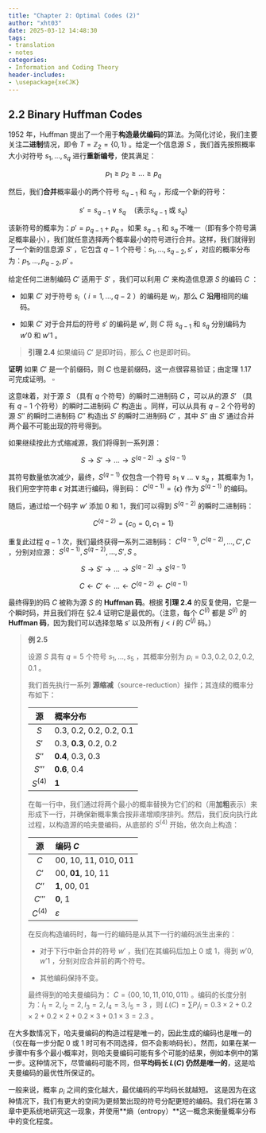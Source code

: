 ```yaml
---
title: "Chapter 2: Optimal Codes (2)"
author: "xht03"
date: 2025-03-12 14:48:30
tags:
- translation
- notes
categories:
- Information and Coding Theory
header-includes:
- \usepackage{xeCJK}
---
```


## 2.2 Binary Huffman Codes 

1952 年，Huffman 提出了一个用于**构造最优编码**的算法。为简化讨论，我们主要关注**二进制**情况，即令 $T = \mathbb{Z}_2 = \{0,1\}$ 。给定一个信息源 $S$ ，我们首先按照概率大小对符号 $s_1, \dots, s_q$ 进行**重新编号**，使其满足：

$$
p_1 \geq p_2 \geq \dots \geq p_q
$$

然后，我们**合并**概率最小的两个符号 $s_{q-1}$ 和 $s_q$ ，形成一个新的符号：

$$s' = s_{q-1} \vee s_q \quad (\text{表示} s_{q-1} \text{ 或 } s_q)$$

该新符号的概率为：$p' = p_{q-1} + p_q$ 。如果 $s_{q-1}$ 和 $s_q$ 不唯一（即有多个符号满足概率最小），我们就任意选择两个概率最小的符号进行合并。这样，我们就得到了一个新的信息源 $S'$ ，它包含 $q-1$ 个符号：$s_1, \dots, s_{q-2}, s'$ ，对应的概率分布为：$p_1, \dots, p_{q-2}, p'$ 。

给定任何二进制编码 $C'$ 适用于 $S'$ ，我们可以利用 $C'$ 来构造信息源 $S$ 的编码 $C$ ：  

- 如果 $C'$ 对于符号 $s_i$（ $i = 1, \dots, q-2$ ）的编码是 $w_i$，那么 $C$ **沿用**相同的编码。

- 如果 $C'$ 对于合并后的符号 $s'$ 的编码是 $w'$, 则 $C$ 将 $s_{q-1}$ 和 $s_q$ 分别编码为 $w'0$ 和 $w'1$ 。

> **引理 2.4**
> 如果编码 $C'$ 是即时码，那么 $C$ 也是即时码。

**证明**
如果 $C'$ 是一个前缀码，则 $C$ 也是前缀码，这一点很容易验证；由定理 1.17 可完成证明。 $\square$ 

这意味着，对于源 $S$ （具有 $q$ 个符号）的瞬时二进制码 $C$ ，可以从的源 $S'$ （具有 $q - 1$ 个符号）的瞬时二进制码 $C'$ 构造出 。同样，可以从具有 $q - 2$ 个符号的源 $S''$ 的瞬时二进制码 $C''$ 构造出 $S'$ 的瞬时二进制码 $C'$ ，其中 $S''$ 由 $S'$ 通过合并两个最不可能出现的符号得到。  

如果继续按此方式缩减源，我们将得到一系列源：

$$
S \to S' \to \dots \to S^{(q-2)} \to S^{(q-1)}
$$

其符号数量依次减少，最终，$S^{(q-1)}$ 仅包含一个符号 $s_1 \vee \dots \vee s_q$ ，其概率为 1，我们用空字符串 $\epsilon$ 对其进行编码，得到码： $C^{(q-1)} = \{\epsilon\}$ 作为 $S^{(q-1)}$ 的编码。  

随后，通过给一个码字 $w'$ 添加 0 和 1，我们可以得到 $S^{(q-2)}$ 的瞬时二进制码：

$$
C^{(q-2)} = \{c_0 = 0, c_1 = 1\}
$$

重复此过程 $q - 1$ 次，我们最终获得一系列二进制码： $C^{(q-1)}, C^{(q-2)}, \dots, C', C$ ，分别对应源： $S^{(q-1)}, S^{(q-2)}, \dots, S', S$ 。

$$  
S \to S' \to \dots \to S^{(q-2)} \to S^{(q-1)}  
$$  

$$  
C \longleftarrow C' \longleftarrow \dots \longleftarrow C^{(q-2)} \longleftarrow C^{(q-1)}  
$$  

最终得到的码 $C$ 被称为源 $S$ 的 **Huffman 码**。根据 **引理 2.4** 的反复使用，它是一个瞬时码，并且我们将在 §2.4 证明它是最优的。（注意，每个 $C^{(i)}$ 都是 $S^{(i)}$ 的 **Huffman 码**，因为我们可以选择忽略 $s'$ 以及所有 $j < i$ 的 $C^{(j)}$ 码。）

> **例 2.5**  
>
> 设源 $S$ 具有 $q = 5$ 个符号 $s_1, \dots, s_5$ ，其概率分别为 $p_i = 0.3, 0.2, 0.2, 0.2, 0.1$ 。  
>
> 我们首先执行一系列 **源缩减**（source-reduction）操作；其连续的概率分布如下：
>
> |  源  | 概率分布                   |  
> |:----:|:--------------------------|  
> | $S$   | 0.3, 0.2, 0.2, 0.2, 0.1  |  
> | $S'$  | 0.3, **0.3**, 0.2, 0.2   |  
> | $S''$ | **0.4**, 0.3, 0.3        |  
> | $S'''$ | **0.6**, 0.4            |  
> | $S^{(4)}$ | **1**                |
> 
> 在每一行中，我们通过将两个最小的概率替换为它们的和（用**加粗**表示）来形成下一行，并确保新概率集合按非递增顺序排列。然后，我们反向执行此过程，以构造源的哈夫曼编码，从底部的 $S^{(4)}$ 开始，依次向上构造：  
> 
> |    源     |  编码 $C$                  |  
> | :------:  |:--------------------------|  
> |    $C$    | 00, 10, 11, 010, 011      |  
> |    $C'$   | 00, **01**, 10, 11        |  
> |    $C''$  | **1**, 00, 01             |  
> |   $C'''$  | **0**, 1                  |  
> | $C^{(4)}$ | $\varepsilon$             |  
>
> 在反向构造编码时，每一行的编码是从其下一行的编码派生出来的：
> 
> - 对于下行中新合并的符号 $w'$ ，我们在其编码后加上 0 或 1，得到 $w'0, w'1$ ，分别对应合并前的两个符号。  
>
> - 其他编码保持不变。  
> 
> 最终得到的哈夫曼编码为： $C = \{ 00, 10, 11, 010, 011 \}$ 。编码的长度分别为：$l_1 = 2, l_2 = 2, l_3 = 2, l_4 = 3, l_5 = 3$ ，则 $L(C) = \sum P_i l_i = 0.3 \times 2 + 0.2 \times 2 + 0.2 \times 2 + 0.2 \times 3 + 0.1 \times 3 = 2.3$ 。

在大多数情况下，哈夫曼编码的构造过程是唯一的，因此生成的编码也是唯一的（仅在每一步分配 0 或 1 时可有不同选择，但不会影响码长）。然而，如果在某一步骤中有多个最小概率对，则哈夫曼编码可能有多个可能的结果，例如本例中的第一步。这种情况下，尽管编码可能不同，但**平均码长 $L(C)$ 仍然是唯一的**，这是哈夫曼编码的最优性所保证的。

一般来说，概率 $p_i$ 之间的变化越大，最优编码的平均码长就越短。 这是因为在这种情况下，我们有更大的空间为更频繁出现的符号分配更短的编码。我们将在第 3 章中更系统地研究这一现象，并使用**熵（entropy）**这一概念来衡量概率分布中的变化程度。